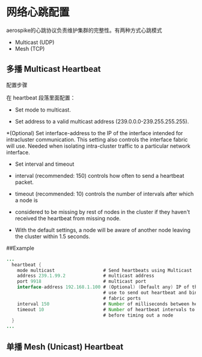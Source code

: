 # 网络心跳配置

aerospike的心跳协议负责维护集群的完整性。有两种方式心跳模式

* Multicast (UDP)
* Mesh (TCP)


## 多播 Multicast Heartbeat
配置步骤

在 heartbeat 段落里面配置：

* Set mode to multicast.

* Set address to a valid multicast address (239.0.0.0-239.255.255.255).

*(Optional) Set interface-address to the IP of the interface intended for intracluster communication. This setting also controls the interface fabric will use. Needed when isolating intra-cluster traffic to a particular network interface. 
  

* Set interval and timeout

* interval (recommended: 150) controls how often to send a heartbeat packet.

* timeout (recommended: 10) controls the number of intervals after which a node is

* considered to be missing by rest of nodes in the cluster if they haven't received the heartbeat from missing node.

* With the default settings, a node will be aware of another node leaving the cluster within 1.5 seconds.

##Example

```java
...
  heartbeat {
    mode multicast                  # Send heartbeats using Multicast
    address 239.1.99.2              # multicast address
    port 9918                       # multicast port
    interface-address 192.168.1.100 # (Optional) (Default any) IP of the NIC to
                                    # use to send out heartbeat and bind
                                    # fabric ports
    interval 150                    # Number of milliseconds between heartbeats
    timeout 10                      # Number of heartbeat intervals to wait
                                    # before timing out a node
  }
...
```

## 单播 Mesh (Unicast) Heartbeat